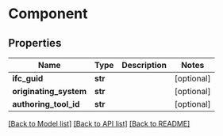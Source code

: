 # Component

## Properties
Name | Type | Description | Notes
------------ | ------------- | ------------- | -------------
**ifc_guid** | **str** |  | [optional] 
**originating_system** | **str** |  | [optional] 
**authoring_tool_id** | **str** |  | [optional] 

[[Back to Model list]](../README.md#documentation-for-models) [[Back to API list]](../README.md#documentation-for-api-endpoints) [[Back to README]](../README.md)


